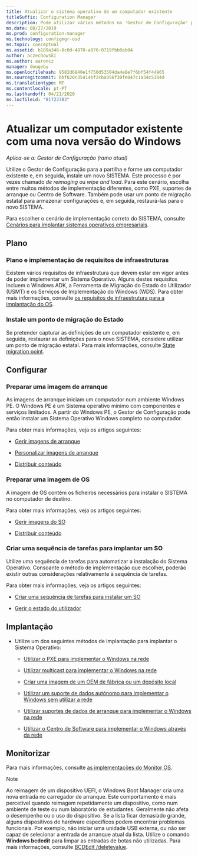 ```yaml
---
title: Atualizar o sistema operativo de um computador existente
titleSuffix: Configuration Manager
description: Pode utilizar vários métodos no 'Gestor de Configuração' para dividir e formatar um computador existente e instalar um novo SISTEMA no computador.
ms.date: 08/27/2019
ms.prod: configuration-manager
ms.technology: configmgr-osd
ms.topic: conceptual
ms.assetid: b189a346-8c0d-4870-a876-0719fbb0ab04
author: aczechowski
ms.author: aaroncz
manager: dougeby
ms.openlocfilehash: 9582d6840e1f750d53504da4e8e7f6bf54f44965
ms.sourcegitcommit: bbf820c35414bf2cba356f30fe047c1a34c5384d
ms.translationtype: MT
ms.contentlocale: pt-PT
ms.lasthandoff: 04/21/2020
ms.locfileid: "81723783"
---
```

# <a name="refresh-an-existing-computer-with-a-new-version-of-windows"></a>Atualizar um computador existente com uma nova versão do Windows

*Aplica-se a: Gestor de Configuração (ramo atual)*

Utilize o Gestor de Configuração para a partilha e forme um computador existente e, em seguida, instale um novo SISTEMA. Este processo é por vezes chamado *de reimaging* ou *wipe and load*. Para este cenário, escolha entre muitos métodos de implementação diferentes, como PXE, suportes de arranque ou Centro de Software. Também pode usar um ponto de migração estatal para armazenar configurações e, em seguida, restaurá-las para o novo SISTEMA.

Para escolher o cenário de implementação correto do SISTEMA, consulte [Cenários para implantar sistemas operativos empresariais](scenarios-to-deploy-enterprise-operating-systems.md).  

## <a name="plan"></a><a name="BKMK_Plan"></a>Plano  

### <a name="plan-for-and-implement-infrastructure-requirements"></a>Plano e implementação de requisitos de infraestruturas

Existem vários requisitos de infraestrutura que devem estar em vigor antes de poder implementar um Sistema Operativo. Alguns destes requisitos incluem o Windows ADK, a Ferramenta de Migração do Estado do Utilizador (USMT) e os Serviços de Implementação do Windows (WDS). Para obter mais informações, consulte [os requisitos de infraestrutura para a implantação do OS](../plan-design/infrastructure-requirements-for-operating-system-deployment.md).  

### <a name="install-a-state-migration-point"></a>Instale um ponto de migração do Estado

Se pretender capturar as definições de um computador existente e, em seguida, restaurar as definições para o novo SISTEMA, considere utilizar um ponto de migração estatal. Para mais informações, consulte [State migration point](../get-started/prepare-site-system-roles-for-operating-system-deployments.md#BKMK_StateMigrationPoints).  

## <a name="configure"></a><a name="BKMK_Configure"></a>Configurar  

### <a name="prepare-a-boot-image"></a>Preparar uma imagem de arranque

As imagens de arranque iniciam um computador num ambiente Windows PE. O Windows PE é um Sistema operativo mínimo com componentes e serviços limitados. A partir do Windows PE, o Gestor de Configuração pode então instalar um Sistema Operativo Windows completo no computador.

Para obter mais informações, veja os artigos seguintes:

- [Gerir imagens de arranque](../get-started/manage-boot-images.md)

- [Personalizar imagens de arranque](../get-started/customize-boot-images.md)

- [Distribuir conteúdo](../../core/servers/deploy/configure/deploy-and-manage-content.md#bkmk_distribute)

### <a name="prepare-an-os-image"></a>Preparar uma imagem de OS

A imagem de OS contém os ficheiros necessários para instalar o SISTEMA no computador de destino.

Para obter mais informações, veja os artigos seguintes:

- [Gerir imagens do SO](../get-started/manage-operating-system-images.md)

- [Distribuir conteúdo](../../core/servers/deploy/configure/deploy-and-manage-content.md#bkmk_distribute)

### <a name="create-a-task-sequence-to-deploy-an-os"></a>Criar uma sequência de tarefas para implantar um SO

Utilize uma sequência de tarefas para automatizar a instalação do Sistema Operativo. Consoante o método de implementação que escolher, poderão existir outras considerações relativamente à sequência de tarefas.

Para obter mais informações, veja os artigos seguintes:

- [Criar uma sequência de tarefas para instalar um SO](create-a-task-sequence-to-install-an-operating-system.md)

- [Gerir o estado do utilizador](../get-started/manage-user-state.md)

## <a name="deploy"></a><a name="BKMK_Deploy"></a>Implantação

- Utilize um dos seguintes métodos de implantação para implantar o Sistema Operativo:  

  - [Utilizar o PXE para implementar o Windows na rede](use-pxe-to-deploy-windows-over-the-network.md)  

  - [Utilizar multicast para implementar o Windows na rede](use-multicast-to-deploy-windows-over-the-network.md)  

  - [Criar uma imagem de um OEM de fábrica ou um depósito local](create-an-image-for-an-oem-in-factory-or-a-local-depot.md)  

  - [Utilizar um suporte de dados autónomo para implementar o Windows sem utilizar a rede](use-stand-alone-media-to-deploy-windows-without-using-the-network.md)  

  - [Utilizar suportes de dados de arranque para implementar o Windows na rede](use-bootable-media-to-deploy-windows-over-the-network.md)  

  - [Utilizar o Centro de Software para implementar o Windows através da rede](use-software-center-to-deploy-windows-over-the-network.md)  

## <a name="monitor"></a>Monitorizar  

Para mais informações, consulte [as implementações do Monitor OS](monitor-operating-system-deployments.md).  

> [!Note]
> Ao reimagem de um dispositivo UEFI, o Windows Boot Manager cria uma nova entrada no carregador de arranque. Este comportamento é mais percetível quando reimagem repetidamente um dispositivo, como num ambiente de teste ou num laboratório de estudantes. Geralmente não afeta o desempenho ou o uso do dispositivo. Se a lista ficar demasiado grande, alguns dispositivos de hardware específicos podem encontrar problemas funcionais. Por exemplo, não iniciar uma unidade USB externa, ou não ser capaz de selecionar a entrada de arranque atual da lista. Utilize o comando **Windows bcdedit** para limpar as entradas de botas não utilizadas. Para mais informações, consulte [BCDEdit /deletevalue](https://docs.microsoft.com/windows-hardware/drivers/devtest/bcdedit--deletevalue).<!-- 2841926 -->
